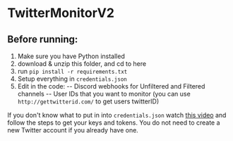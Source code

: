 # TwitterMonitorV2

## Before running:
1. Make sure you have Python installed
2. download & unzip this folder, and cd to here
3. run `pip install -r requirements.txt`
4. Setup everything in `credentials.json`
5. Edit in the code:
  -- Discord webhooks for Unfiltered and Filtered channels
  -- User IDs that you want to monitor (you can use `http://gettwitterid.com/` to get users twitterID)


If you don't know what to put in into `credentials.json` watch [this video](https://www.youtube.com/watch?v=2o_qt9cXicM) and follow the steps to get your keys and tokens.
You do not need to create a new Twitter account if you already have one.
